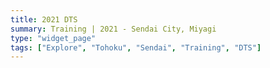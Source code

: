 ```yaml
---
title: 2021 DTS
summary: Training | 2021 - Sendai City, Miyagi
type: "widget_page"
tags: ["Explore", "Tohoku", "Sendai", "Training", "DTS"]
---
```

